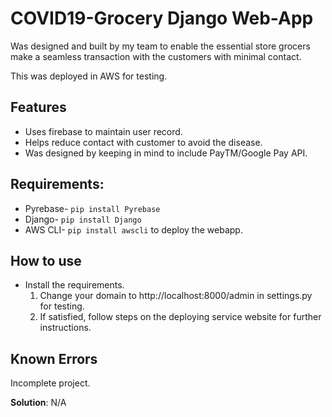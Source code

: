 # COVID19-Grocery Django Web-App

Was designed and built by my team to enable the essential store grocers make a seamless transaction with the customers with minimal contact.

This was deployed in AWS for testing. 

## Features 

- Uses firebase to maintain user record.                                                                                                                                                                                                                                                                                                                                                                                                                                                                                                                                                                                                                                                                                                                                                                                                                                                                            
- Helps reduce contact with customer to avoid the disease.
- Was designed by keeping in mind to include PayTM/Google Pay API. 

## Requirements:

- Pyrebase- `pip install Pyrebase`		
- Django- `pip install Django`
- AWS CLI- `pip install awscli` to deploy the webapp. 

## How to use

-  Install the requirements.
   1. Change your domain to http://localhost:8000/admin in settings.py for testing. 
   2. If satisfied, follow steps on the deploying service website for further instructions.  

## Known Errors

Incomplete project.

**Solution**: N/A 

